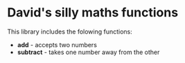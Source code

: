 # David's silly maths functions

This library includes the folowing functions:

- **add** - accepts two numbers
- **subtract** - takes one number away from the other
